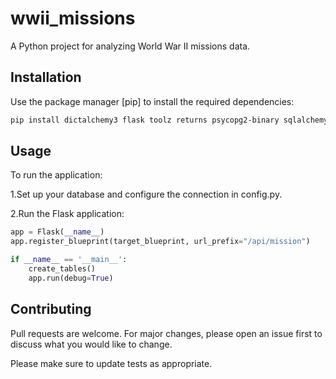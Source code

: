 # wwii_missions

A Python project for analyzing World War II missions data.

## Installation

Use the package manager [pip] to install the required dependencies:

```bash
pip install dictalchemy3 flask toolz returns psycopg2-binary sqlalchemy
```

## Usage

To run the application:


   1.Set up your database and configure the connection in config.py.

   2.Run the Flask application:

```python
app = Flask(__name__)
app.register_blueprint(target_blueprint, url_prefix="/api/mission")

if __name__ == '__main__':
    create_tables()
    app.run(debug=True)

```

## Contributing

Pull requests are welcome. For major changes, please open an issue first
to discuss what you would like to change.

Please make sure to update tests as appropriate.